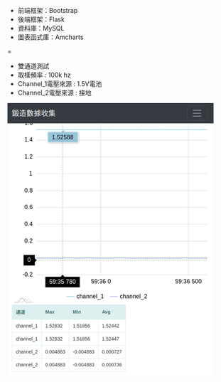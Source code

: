 

- 前端框架：Bootstrap
- 後端框架：Flask
- 資料庫：MySQL
- 圖表函式庫：Amcharts 

=

- 雙通道測試
- 取樣頻率 : 100k hz
- Channel_1電壓來源 : 1.5V電池
- Channel_2電壓來源 : 接地


[![npm version](https://github.com/chenshowa/itri_forging/blob/master/Web_IO/web/%E7%B6%B2%E9%A0%81%E5%9C%96%E7%89%87.png)](https://www.npmjs.com/package/startbootstrap-bare)
